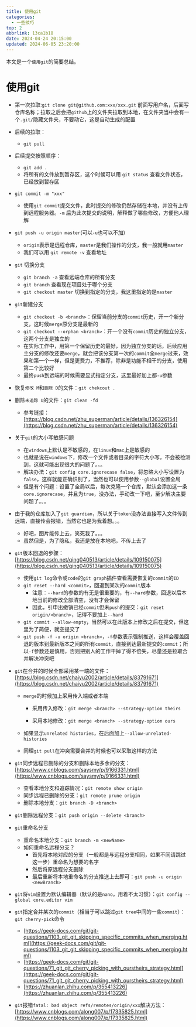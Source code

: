 ```yaml
---
title: 使用git
categories:
  - 一些技巧
top: 2
abbrlink: 13ca1b18
date: 2024-04-24 20:15:00
updated: 2024-06-05 23:20:00
---
```


<meta name="referrer" content="no-referrer"/>

本文是一个`使用git`的简要总结。

<!-- more -->

# 使用git

- 第一次拉取:`git clone git@github.com:xxx/xxx.git` 前面写用户名，后面写仓库名称；拉取之后会把`github`上的文件夹拉取到本地，在文件夹当中会有一个`.git/`隐藏文件夹，不要动它，这是自动生成的配置

- 后续的拉取：

  - `git pull`

- 后续提交按照顺序：
  - `git add .` 
  - 将所有的文件放到暂存区，这个时候可以用 `git status` 查看文件状态，已经放到暂存区
- `git commit -m "xxx"`

  - 使用`git commit`提交文件，此时提交的修改仍然存储在本地，并没有上传到远程服务器。`-m` 后为此次提交的说明，解释做了哪些修改，方便他人理解

- `git push -u origin master`(可以`-u`也可以不加)

  - `origin`表示是远程仓库，`master`是我们操作的分支，我一般就用`master`
  - 我们可以用 `git remote -v` 查看地址

- `git` 切换分支
  - `git branch -a` 查看远端仓库的所有分支
  - `git branch` 查看现在项目处于哪个分支
  - `git checkout master` 切换到指定的分支，我这里指定的是`master`

- `git`新建分支
  - `git checkout -b <branch>`：保留当前分支的`commit`历史，开一个新分支，这时候`merge`原分支是最新的
  - `git checkout --orphan <branch>`：开一个没有`commit`历史的独立分支，这两个分支是独立的
  - 在实际工作中，用第一个保留历史的最好，因为独立分支的话，后续应用主分支的修改还要`merge`，就会把该分支第一次的`commit`全`merge`过来，效果和第一个一样，但是更费力，不推荐，除非是功能不相干的分支，使用第二个比较好
  - 最终`push`到远端的时候需要显式指定分支，这里最好加上都`-u`参数

- 恢复`修改 M`和`删除 D`的文件：`git chekcout .`
- 删除`未追踪 U`的文件：`git clean -fd`
  - 参考链接：[https://blog.csdn.net/zhu_superman/article/details/136326154](https://blog.csdn.net/zhu_superman/article/details/136326154)

- 关于`git`的大小写敏感问题
  - 在`windows`上默认是不敏感的，在`linux`和`mac`上是敏感的
  - 也就是说在`windows`下，修改一个文件或者目录的字符大小写，不会被检测到，这就可能出现很大的问题了。。。
  - 解决办法：`git config core.ignorecase false`，将忽略大小写设置为`false`，这样就能正确识别了，当然也可以使用参数`--global`设置全局
  - 但是有个问题：设置了全局以后，每次克隆一个仓库，默认会添加这一条`core.ignorecase`，并且为`true`，没办法，手动改一下吧，至少解决主要问题了。。。

- 由于我的仓库加入了`git guardian`，所以关于`token`没办法直接写入文件传到远端，直接传会报错，当然它也是为我着想。。。
  - 好吧，图片能传上去，笑死我了。。。
  - 虽然但是，为了隐私，我还是放在本地吧，不传上去了

- `git`版本回退的步骤：[https://blog.csdn.net/qing040513/article/details/109150075](https://blog.csdn.net/qing040513/article/details/109150075)

  - 使用`git log`命令或`code`的`git graph`插件查看需要恢复的`commit`的`ID`
  - `git reset --hard <commit>`，回退到某次的`commit`版本
    - 注意：`--hard`的参数的有无是很重要的，有`--hard`参数，回退以后本地当前的修改全部清空，没有才会保留
    - 因此，引申出撤销已经`commit`但未`push`的提交：`git reset origin/<branch>`，记得不要加上`--hard`
  - `git commit --allow-empty`，当然可以在此版本上修改之后在提交，但这里为了简便，就空提交了
  - `git push -f -u origin <branch>`，`-f`参数表示强制推送，这样会覆盖回退的版本到最新版本之间的所有`commit`，直接到达最新提交的`commit`；所以`-f`参数还是慎用，否则把别人的工作干掉了得不偿失，尽量还是拉取合并解决冲突吧

- `git`在合并的时候全部采用某一端的文件：[https://blog.csdn.net/chaiyu2002/article/details/83791671](https://blog.csdn.net/chaiyu2002/article/details/83791671)

  - `merge`的时候加上采用传入端或者本端
    - 采用传入修改：`git merge <branch> --strategy-option theirs`

    - 采用本地修改：`git merge <branch> --strategy-option ours`

  - 如果显示`unrelated histories`，在后面加上`--allow-unrelated-histories`

  - 同理`git pull`在冲突需要合并的时候也可以采取这样的方法

- `git`同步远程已删除的分支和删除本地多余的分支：[https://www.cnblogs.com/saysmy/p/9166331.html](https://www.cnblogs.com/saysmy/p/9166331.html)
  - 查看本地分支和追踪情况：`git remote show origin`
  - 同步远程已删除的分支：`git remote prune origin`
  - 删除本地分支：`git branch -D <branch>`

- `git`删除远程分支：`git push origin --delete <branch>`

- `git`重命名分支

  - 重命名本地分支：`git branch -m <newName>`
  - 如何重命名远程分支？
    - 首先将本地对应的分支（一般都是与远程分支相同，如果不同请跳过这一步）重命名为想要的名字
    - 然后将原远程分支删除
    - 最后重新将本地重命名的分支推送上去即可：`git push -u origin <newBranch>`

- `git`将`vim`设置为默认编辑器（默认的是`nano`，用着不太习惯）：`git config --global core.editor vim`

- `git`指定合并某次的`commit`（相当于可以跳过`git tree`中间的一些`commit`）：`git cherry-pick`命令
  - [https://geek-docs.com/git/git-questions/1103_git_git_skipping_specific_commits_when_merging.html](https://geek-docs.com/git/git-questions/1103_git_git_skipping_specific_commits_when_merging.html)
  - [https://geek-docs.com/git/git-questions/71_git_git_cherry_picking_with_ourstheirs_strategy.html](https://geek-docs.com/git/git-questions/71_git_git_cherry_picking_with_ourstheirs_strategy.html)
  - [https://zhuanlan.zhihu.com/p/355413226](https://zhuanlan.zhihu.com/p/355413226)
- `git`报错`fatal: bad object refs/remotes/origin/xxx`解决方法：[https://www.cnblogs.com/along007/p/17335825.html](https://www.cnblogs.com/along007/p/17335825.html)

